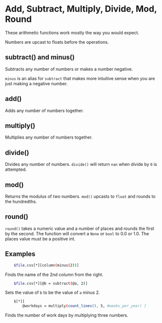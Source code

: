 
# Add, Subtract, Multiply, Divide, Mod, Round

These arithmetic functions work mostly the way you would expect.

Numbers are upcast to floats before the operations.

## subtract() and minus()

Subtracts any number of numbers or makes a number negative.

`minus` is an alias for `subtract` that makes more intuitive sense when you are just making a negative number.

## add()

Adds any number of numbers together.

## multiply()

Multiplies any number of numbers together.

## divide()

Divides any number of numbers. `divide()` will return `nan` when divide by `0` is attempted.

## mod()

Returns the modulus of two numbers. `mod()` upcasts to `float` and rounds to the hundredths.

## round()

`round()` takes a numeric value and a number of places and rounds the first by the second. The function will convert a `None` or `bool` to 0.0 or 1.0. The places value must be a positive int.

## Examples

```bash
    $file.csv[*][column(minus(2))]
```

Finds the name of the 2nd column from the right.

```bash
    $file.csv[*][@b = subtract(@a, 2)]
```

Sets the value of `b` to be the value of `a` minus 2.

```bash
    $[*][
        @workdays = multiply(count_lines(), 5, #weeks_per_year) ]
```

Finds the number of work days by multiplying three numbers.



